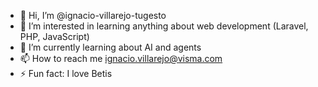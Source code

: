 - 👋 Hi, I’m @ignacio-villarejo-tugesto
- 👀 I’m interested in learning anything about web development (Laravel, PHP, JavaScript)
- 🌱 I’m currently learning about AI and agents
- 📫 How to reach me ignacio.villarejo@visma.com
- ⚡ Fun fact: I love Betis

<!---
ignacio-villarejo-tugesto/ignacio-villarejo-tugesto is a ✨ special ✨ repository because its `README.md` (this file) appears on your GitHub profile.
You can click the Preview link to take a look at your changes.
--->
